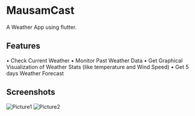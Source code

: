 # MausamCast

A Weather App using flutter.

## Features

•	Check Current Weather
•	Monitor Past Weather Data
•	Get Graphical Visualization of Weather Stats (like temperature and Wind Speed)
•	Get 5 days Weather Forecast

## Screenshots

![Picture1](https://github.com/Rak002/MausamCast/assets/102357129/4e885f78-3d90-4118-8adc-5f0303fef8a1)
![Picture2](https://github.com/Rak002/MausamCast/assets/102357129/93a8b43c-b8a6-44ce-bbf0-ccbcc2aa8321)
